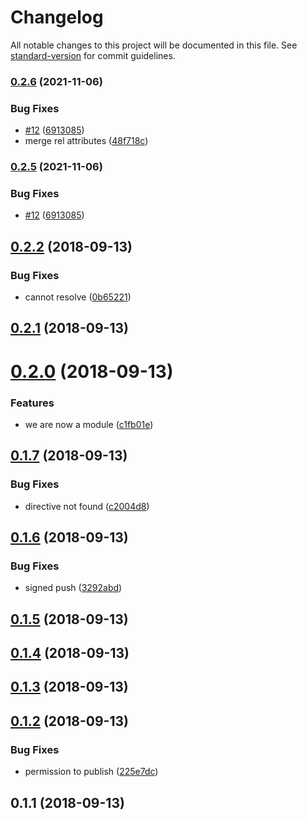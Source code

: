 # Changelog

All notable changes to this project will be documented in this file. See [standard-version](https://github.com/conventional-changelog/standard-version) for commit guidelines.

### [0.2.6](https://github.com/daliborgogic/nuxt-interpolation/compare/v0.2.2...v0.2.6) (2021-11-06)


### Bug Fixes

* [#12](https://github.com/daliborgogic/nuxt-interpolation/issues/12) ([6913085](https://github.com/daliborgogic/nuxt-interpolation/commit/691308561d22db2eea5aedc06f6aa51522c61de5))
* merge rel attributes ([48f718c](https://github.com/daliborgogic/nuxt-interpolation/commit/48f718ca44cca2cae85c5d7815847adb4f07d9ed))

### [0.2.5](https://github.com/daliborgogic/nuxt-interpolation/compare/v0.2.2...v0.2.5) (2021-11-06)


### Bug Fixes

* [#12](https://github.com/daliborgogic/nuxt-interpolation/issues/12) ([6913085](https://github.com/daliborgogic/nuxt-interpolation/commit/691308561d22db2eea5aedc06f6aa51522c61de5))

<a name="0.2.2"></a>
## [0.2.2](https://github.com/daliborgogic/nuxt-interpolation/compare/v0.2.1...v0.2.2) (2018-09-13)


### Bug Fixes

* cannot resolve ([0b65221](https://github.com/daliborgogic/nuxt-interpolation/commit/0b65221))



<a name="0.2.1"></a>
## [0.2.1](https://github.com/daliborgogic/nuxt-interpolation/compare/v0.2.0...v0.2.1) (2018-09-13)



<a name="0.2.0"></a>
# [0.2.0](https://github.com/daliborgogic/nuxt-interpolation/compare/v0.1.7...v0.2.0) (2018-09-13)


### Features

* we are now a module ([c1fb01e](https://github.com/daliborgogic/nuxt-interpolation/commit/c1fb01e))



<a name="0.1.7"></a>
## [0.1.7](https://github.com/daliborgogic/nuxt-interpolation/compare/v0.1.6...v0.1.7) (2018-09-13)


### Bug Fixes

* directive not found ([c2004d8](https://github.com/daliborgogic/nuxt-interpolation/commit/c2004d8))



<a name="0.1.6"></a>
## [0.1.6](https://github.com/daliborgogic/nuxt-interpolation/compare/v0.1.5...v0.1.6) (2018-09-13)


### Bug Fixes

* signed push ([3292abd](https://github.com/daliborgogic/nuxt-interpolation/commit/3292abd))



<a name="0.1.5"></a>
## [0.1.5](https://github.com/daliborgogic/nuxt-interpolation/compare/v0.1.4...v0.1.5) (2018-09-13)



<a name="0.1.4"></a>
## [0.1.4](https://github.com/daliborgogic/nuxt-interpolation/compare/v0.1.3...v0.1.4) (2018-09-13)



<a name="0.1.3"></a>
## [0.1.3](https://github.com/daliborgogic/nuxt-interpolation/compare/v0.1.2...v0.1.3) (2018-09-13)



<a name="0.1.2"></a>
## [0.1.2](https://github.com/daliborgogic/nuxt-interpolation/compare/v0.1.1...v0.1.2) (2018-09-13)


### Bug Fixes

* permission to publish ([225e7dc](https://github.com/daliborgogic/nuxt-interpolation/commit/225e7dc))



<a name="0.1.1"></a>
## 0.1.1 (2018-09-13)
